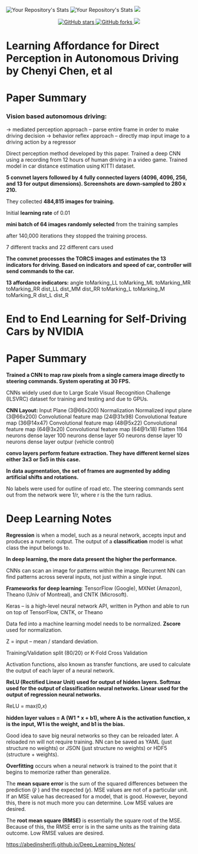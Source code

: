 ![Your Repository's Stats](https://github-readme-stats.vercel.app/api?username=abedinsherifi&show_icons=true)
![Your Repository's Stats](https://github-readme-stats.vercel.app/api/top-langs/?username=abedinsherifi&theme=blue-green)
![](https://komarev.com/ghpvc/?username=abedinsherifi)

<p align="center">
  <a href="https://github.com/prespafree1/Deep_Learning_Notes">
    <img alt="GitHub stars" src="https://img.shields.io/github/stars/prespafree1/Deep_Learning_Notes.svg">
  </a>
  <a href="https://github.com/prespafree1/Deep_Learning_Notes">
    <img alt="GitHub forks" src="https://img.shields.io/github/forks/prespafree1/Deep_Learning_Notes.svg">
  </a>
    <a href="https://github.com/prespafree1/Deep_Learning_Notes/graphs/contributors" alt="Contributors">
        <img src="https://img.shields.io/github/contributors/prespafree1/Deep_Learning_Notes" /></a>
</p>

# Learning Affordance for Direct Perception in Autonomous Driving by Chenyi Chen, et al
# Paper Summary

### Vision based autonomous driving:
-> mediated perception approach – parse entire frame in order to make driving decision
-> behavior reflex approach – directly map input image to a driving action by a regressor

Direct perception method developed by this paper.
Trained a deep CNN using a recording from 12 hours of human driving in a video game. 
Trained model in car distance estimation using KITTI dataset.

**5 convnet layers followed by 4 fully connected layers (4096, 4096, 256, and 13 for output dimensions). 
Screenshots are down-sampled to 280 x 210.** 

They collected **484,815 images for training.** 

Initial **learning rate** of 0.01

**mini batch of 64 images randomly selected** from the training samples

after 140,000 iterations they stopped the training process. 

7 different tracks and 22 different cars used

**The convnet processes the TORCS images and estimates the 13 indicators for driving. Based on indicators and speed of car, controller will send commands to the car.**

**13 affordance indicators:**
angle
toMarking_LL
toMarking_ML
toMarking_MR
toMarking_RR
dist_LL
dist_MM
dist_RR
toMarking_L
toMarking_M
toMarking_R
dist_L
dist_R


# End to End Learning for Self-Driving Cars by NVIDIA
# Paper Summary

**Trained a CNN to map raw pixels from a single camera image directly to steering commands. 
System operating at 30 FPS.**

CNNs widely used due to Large Scale Visual Recognition Challenge (ILSVRC) dataset for training and testing and due to GPUs. 

**CNN Layout:**
Input Plane (3@66x200)
Normalization
Normalized input plane (3@66x200)
Convolutional feature map (24@31x98)
Convolutional feature map (36@14x47)
Convolutional feature map (48@5x22)
Convolutional feature map (64@3x20)
Convolutional feature map (64@1x18)
Flatten
1164 neurons dense layer
100 neurons dense layer
50 neurons dense layer
10 neurons dense layer
outpur (vehicle control)

**convo layers perform feature extraction. They have different kernel sizes either 3x3 or 5x5 in this case.** 

**In data augmentation, the set of frames are augmented by adding artificial shifts and rotations.** 

No labels were used for outline of road etc. The steering commands sent out from the network were 1/r, where r is the the turn radius. 


# Deep Learning Notes

**Regression** is when a model, such as a neural network, accepts input and produces a numeric output.
The output of a **classification** model is what class the input belongs to.

**In deep learning, the more data present the higher the performance.**

CNNs can scan an  image for patterns within the image. 
Recurrent NN can find patterns across several inputs, not just within a single input. 

**Frameworks for deep learning**: TensorFlow (Google), MXNet (Amazon), Theano (Univ of Montreal), and CNTK (Microsoft). 

Keras – is a high-level neural network API, written in Python and able to run on top of TensorFlow, CNTK, or Theano


Data fed into a machine learning model needs to be normalized. **Zscore** used for normalization. 

Z = input – mean / standard deviation. 

Training/Validation split (80/20) or K-Fold Cross Validation

Activation functions, also known as transfer functions, are used to calculate the output of each layer of a neural network. 

**ReLU (Rectified Linear Unit) used for output of hidden layers. 
Softmax used for the output of classification neural networks. 
Linear used for the output of regression neural networks.**

ReLU = max(0,𝑥)


**hidden layer values = A (W1 * x + b1), where A is the activation function, x is the input, W1 is the weight, and b1 is the bias.** 

Good idea to save big neural networks so they can be reloaded later. A reloaded nn will not require training. NN can be saved as YAML (just structure no weights) or JSON (just structure no weights) or HDF5 (structure + weights). 

**Overfitting** occurs when a neural network is trained to the point that it begins to memorize rather than generalize. 

The **mean square error** is the sum of the squared differences between the prediction (𝑦̂ ) and the expected (𝑦). MSE values are not of a particular unit. If an MSE value has decreased for a model, that is good. However, beyond this, there is not much more you can determine. Low MSE values are desired.

The **root mean square (RMSE)** is essentially the square root of the MSE. Because of this, the RMSE error is in the same units as the training data outcome. Low RMSE values are desired.

https://abedinsherifi.github.io/Deep_Learning_Notes/
